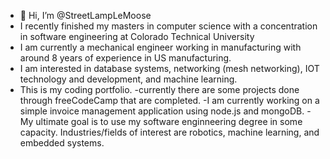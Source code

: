 - 👋 Hi, I’m @StreetLampLeMoose
- I recently finished my masters in computer science with a concentration in software engineering at Colorado Technical University
- I am currently a mechanical engineer working in manufacturing with around 8 years of experience in US manufacturing.
- I am interested in database systems, networking (mesh networking), IOT technology and development, and machine learning.
- This is my coding portfolio.
  -currently there are some projects done through freeCodeCamp that are completed.
  -I am currently working on a simple invoice management application using node.js and mongoDB.
-My ultimate goal is to use my software enginneering degree in some capacity. Industries/fields of interest are robotics, machine learning, and embedded systems. 

<!---
StreetLampLeMoose/StreetLampLeMoose is a ✨ special ✨ repository because its `README.md` (this file) appears on your GitHub profile.
You can click the Preview link to take a look at your changes.
--->
